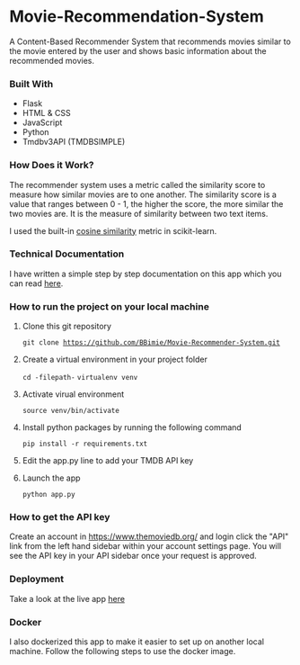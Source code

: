 # Movie-Recommendation-System

A Content-Based Recommender System that recommends movies similar to the movie entered by the user and shows basic information about the recommended movies.


### Built With

- Flask
- HTML & CSS
- JavaScript
- Python
- Tmdbv3API (TMDBSIMPLE)


### How Does it Work?

The recommender system uses a metric called the similarity score to measure how similar movies are to one another.
The similarity score is a value that ranges between 0 - 1, the higher the score, the more similar the two movies are. It is the measure of similarity between two text items.

I used the built-in [cosine similarity](https://scikit-learn.org/stable/modules/generated/sklearn.metrics.pairwise.cosine_similarity.html) metric in scikit-learn.


### Technical Documentation

I have written a simple step by step documentation on this app which you can read [here]().

### How to run the project on your local machine

1. Clone this git repository

    <code>git clone https://github.com/BBimie/Movie-Recommender-System.git</code>
    
2. Create a virtual environment in your project folder 

    <code>cd -filepath-</code>
    <code>virtualenv venv</code>
    
3. Activate virual environment

    <code>source venv/bin/activate</code>
    
4. Install python packages by running the following command

    <code>pip install -r requirements.txt</code>
   
5. Edit the app.py line to add your TMDB API key

6. Launch the app

    <code>python app.py</code>

### How to get the API key
Create an account in https://www.themoviedb.org/ and login click the "API" link from the left hand sidebar within your account settings page. You will see the API key in your API sidebar once your request is approved.


### Deployment

Take a look at the live app [here](https://mysterious-river-47014.herokuapp.com/)

### Docker

I also dockerized this app to make it easier to set up on another local machine.
Follow the following steps to use the docker image.
